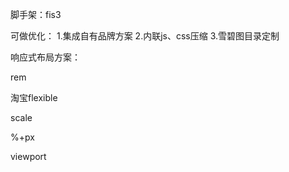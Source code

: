 脚手架：fis3

可做优化：
1.集成自有品牌方案
2.内联js、css压缩
3.雪碧图目录定制


响应式布局方案：

rem

淘宝flexible

scale

%+px

viewport



